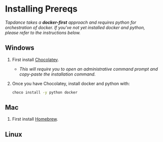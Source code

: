 # Installing Prereqs

_Tapdance takes a **docker-first** approach and requires python for orchestration of docker. If you've not yet installed docker and python, please refer to the instructions below._

## Windows

1. First install [Chocolatey](https://chocolatey.org/install).
    * _This will require you to open an administrative command prompt and copy-paste the installation command._
2. Once you have Chocolatey, install docker and python with:

    ```cmd
    choco install -y python docker
    ```

## Mac

1. First install [Homebrew](https://brew.sh).

## Linux

